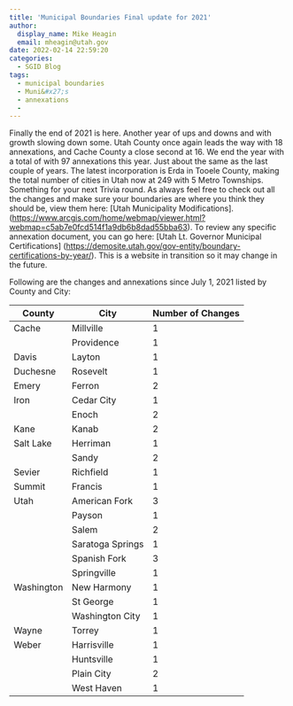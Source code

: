 ```yaml
---
title: 'Municipal Boundaries Final update for 2021'
author:
  display_name: Mike Heagin
  email: mheagin@utah.gov
date: 2022-02-14 22:59:20
categories:
  - SGID Blog
tags:
  - municipal boundaries
  - Muni&#x27;s
  - annexations
  - 
---
```

Finally the end of 2021 is here. Another year of ups and downs and with growth slowing down some. Utah County once again leads the way with 18 annexations, and Cache County a close second at 16. We end the year with a total of with 97 annexations this year. Just about the same as the last couple of years.
The latest incorporation is Erda in Tooele County, making the total number of cities in Utah now at 249 with 5 Metro Townships. Something for your next Trivia round.
As always feel free to check out all the changes and make sure your boundaries are where you think they should be, view them here: [Utah Municipality Modifications].
(https://www.arcgis.com/home/webmap/viewer.html?webmap=c5ab7e0fcd514f1a9db6b8dad55bba63).
To review any specific annexation document, you can go here: [Utah Lt. Governor Municipal Certifications]  (https://demosite.utah.gov/gov-entity/boundary-certifications-by-year/).
This is a website in transition so it may change in the future.

Following are the changes and annexations since July 1, 2021 listed by County and City:

| County | City | Number of Changes |  
| --- | --- | --- |
| Cache | Millville | 1 |
| | Providence | 1 |
| Davis | Layton | 1 |
| Duchesne | Rosevelt | 1 |
| Emery | Ferron | 2 |
| Iron | Cedar City | 1 |
| | Enoch | 2 |
| Kane | Kanab  | 2 |
| Salt Lake | Herriman | 1 |
| | Sandy | 2 |
| Sevier | Richfield | 1 |
| Summit | Francis | 1 |
| Utah | American Fork | 3 |
| | Payson | 1 |
| | Salem | 2 |
| | Saratoga Springs | 1 |
| | Spanish Fork | 3 |
| | Springville  | 1 |
| Washington | New Harmony | 1 |
| | St George | 1 |
| | Washington City | 1 |
| Wayne | Torrey | 1 |
| Weber | Harrisville  | 1 |
| | Huntsville | 1 |
| | Plain City | 2 |
| | West Haven  | 1 |

